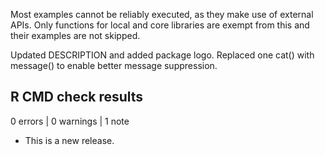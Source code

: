 Most examples cannot be reliably executed, as they make use of external APIs. Only functions for local and core libraries are exempt from this and their examples are not skipped.

Updated DESCRIPTION and added package logo. Replaced one cat() with message() to enable better message suppression.

## R CMD check results

0 errors | 0 warnings | 1 note

* This is a new release.
